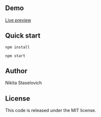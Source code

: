 ## Demo

[Live preview](https://alletanium.netlify.com/)

## Quick start

```
npm install

npm start
```

## Author

Nikita Staselovich

## License

This code is released under the MIT license.
